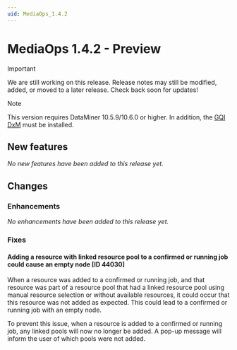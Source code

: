 ```yaml
---
uid: MediaOps_1.4.2
---
```


# MediaOps 1.4.2 - Preview

> [!IMPORTANT]
> We are still working on this release. Release notes may still be modified, added, or moved to a later release. Check back soon for updates!

> [!NOTE]
> This version requires DataMiner 10.5.9/10.6.0 or higher. In addition, the [GQI DxM](xref:GQI_DxM) must be installed.

## New features

*No new features have been added to this release yet.*

## Changes

### Enhancements

*No enhancements have been added to this release yet.*

### Fixes

#### Adding a resource with linked resource pool to a confirmed or running job could cause an empty node [ID 44030]

When a resource was added to a confirmed or running job, and that resource was part of a resource pool that had a linked resource pool using manual resource selection or without available resources, it could occur that this resource was not added as expected. This could lead to a confirmed or running job with an empty node.

To prevent this issue, when a resource is added to a confirmed or running job, any linked pools will now no longer be added. A pop-up message will inform the user of which pools were not added.

